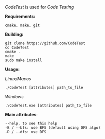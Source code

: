 *CodeTest* is used for *Code Testing*

**Requirements:**

    cmake, make, git

**Building:**

    git clone https://github.com/CodeTest 
    cd CodeTest 
    cmake .
    make
    sudo make install

**Usage:**

*Linux/Macos*

    ./CodeTest [attributes] path_to_file

*Windows*

    .\CodeTest.exe [attributes] path_to_file

**Main attributes**:

    --help, to see this help
    -B / --bfs: use BFS (default using DFS algo)
    -D / --dfs: use DFS

